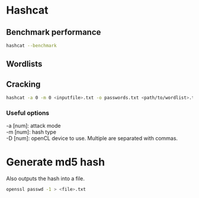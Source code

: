 # Hashcat

## Benchmark performance
```bash
hashcat --benchmark
```

## Wordlists

## Cracking
```bash
hashcat -a 0 -m 0 <inputfile>.txt -o passwords.txt <path/to/wordlist>.txt --disable-potfile
```

### Useful options

-a [num]: attack mode  
-m [num]: hash type  
-D [num]: openCL device to use. Multiple are separated with commas.  

# Generate md5 hash

Also outputs the hash into a file.  
```bash
openssl passwd -1 > <file>.txt
```
